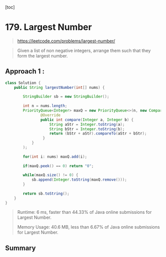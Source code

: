 [toc]

# 179. Largest Number

> https://leetcode.com/problems/largest-number/

> Given a list of non negative integers, arrange them such that they form the largest number.

## Approach 1 : 

```java
class Solution {
    public String largestNumber(int[] nums) {
        
        StringBuilder sb = new StringBuilder();
        
        int n = nums.length;
        PriorityQueue<Integer> maxQ = new PriorityQueue<>(n, new Comparator<Integer>() {
                @Override
                public int compare(Integer a, Integer b) {
                    String aStr = Integer.toString(a);
                    String bStr = Integer.toString(b);
                    return (bStr + aStr).compareTo(aStr + bStr);
                 }
            }                                         
        );
        
        for(int i: nums) maxQ.add(i);
        
        if(maxQ.peek() == 0) return "0";
        
        while(maxQ.size() != 0) {
            sb.append(Integer.toString(maxQ.remove()));
        }
        
        return sb.toString();
    }
}
```
>Runtime: 6 ms, faster than 44.33% of Java online submissions for Largest Number.
>
>Memory Usage: 40.6 MB, less than 6.67% of Java online submissions for Largest Number.

## Summary

